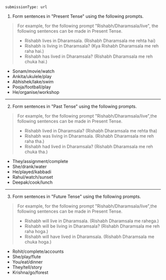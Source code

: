 ```ngMeta
submissionType: url
```
1. Form sentences in "Present Tense" using the following prompts.

>For example, for the following prompt "Rishabh/Dharamsala/live", the following sentences can be made in Present Tense.
>- Rishabh lives in Dharamsala. (Rishabh Dharamsala me rehta hai)
>- Rishabh is living in Dharamsala? (Kya Rishabh Dharamsala me reh raha hai.)
>- Rishabh has lived in Dharamsala? (Rishabh Dharamsala me reh chuka hai.)

- Sonam/movie/watch
- Ankita/ukulele/play
- Abhishek/lake/swim
- Pooja/football/play
- He/organise/workshop

---

2. Form sentences in "Past Tense" using the following prompts.

>For example, for the following prompt "Rishabh/Dharamsala/live",the following sentences can be made in Present Tense.
>- Rishabh lived in Dharamsala? (Rishabh Dharamsala me rehta tha)
>- Rishabh was living in Dharamsala. (Rishabh Dharamsala me reh raha tha.)
>- Rishabh had lived in Dharamsala? (Rishabh Dharamsala me reh chuka tha.)

- They/assignment/complete
- She/drank/water
- He/played/kabbadi
- Rahul/watch/sunset
- Deepak/cook/lunch

---

3. Form sentences in "Future Tense" using the following prompts.


>For example, for the following prompt "Rishabh/Dharamsala/live",the following sentences can be made in Present Tense.
>- Rishabh will live in Dharamsala. (Rishabh Dharamsala me rahega.)
>- Rishabh will be living in Dharamsala? (Rishabh Dharamsala me reh raha hoga.)
>- Rishabh will have lived in Dharamsala. (Rishabh Dharamsala me chuka hoga.)

- Rohit/complete/accounts
- She/play/flute
- You/eat/dinner
- They/tell/story
- Krishna/go/forest
